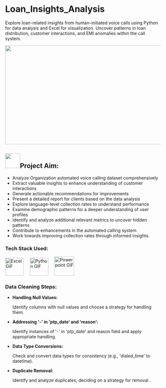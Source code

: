 # Loan_Insights_Analysis
Explore loan-related insights from human-initiated voice calls using Python for data analysis and Excel for visualization. Uncover patterns in loan distribution, customer interactions, and EMI anomalies within the call system.


<p align="center">
  <img src="https://github.com/MaasahebbiUstad/Loan_Insights_Analysis/assets/137813961/b5c7e753-7144-4bea-b8ac-dc06b27010ca" width="700" height="320">
</p>


## <img src="https://github.com/yasmeenustad/Placements-Data-Analysis-Excel-Project/assets/112754746/030e1f21-e04f-4cbd-b301-3576c8c1acc3"  width="48" height="48">Project Aim:

* Analyze Organization automated voice calling dataset comprehensively
* Extract valuable insights to enhance understanding of customer interactions
* Generate actionable recommendations for improvements
* Present a detailed report for clients based on the data analysis
* Explore language-level collection rates to understand performance
* Examine demographic patterns for a deeper understanding of user profiles
* Identify and analyze additional relevant metrics to uncover hidden patterns
* Contribute to enhancements in the automated calling system
* Work towards improving collection rates through informed insights.
  
### Tech Stack Used:

<img src="https://github.com/MaasahebbiUstad/1mg-Homeopathy-Data-Analysis/assets/137813961/065f1ca9-2b47-47b9-88b9-62a2fce746be" alt="Excel GIF" width="60" height="58">
&nbsp;&nbsp;&nbsp;
<img src="https://github.com/MaasahebbiUstad/1mg-Homeopathy-Data-Analysis/assets/137813961/7fc2a7c8-a736-4736-90cd-28e314aa31e6" alt="Python GIF" width="60" height="58">
&nbsp;&nbsp;&nbsp;
<img src="https://github.com/MaasahebbiUstad/Loan_Insights_Analysis/assets/137813961/1fcd01af-f140-44a1-ae38-fbbe8129f3bb" alt="Powerpoint GIF" width="64" height="62">

### Data Cleaning Steps:

* **Handling Null Values:**
  
     Identify columns with null values and choose a strategy for handling them.

* **Addressing '-' in 'ptp_date‘ and ‘reason’:**

     Identify instances of '-' in 'ptp_date'  and reason field and apply appropriate handling.

* **Data Type Conversions:**
  
     Check and convert data types for consistency (e.g., 'dialed_time' to datetime).

* **Duplicate Removal:**

  Identify and analyze duplicates, deciding on a strategy for removal .





